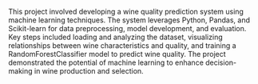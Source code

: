 This project involved developing a wine quality prediction system using machine learning techniques. The system leverages Python, Pandas, and Scikit-learn for data preprocessing, model development, and evaluation. Key steps included loading and analyzing the dataset, visualizing relationships between wine characteristics and quality, and training a RandomForestClassifier model to predict wine quality. The project demonstrated the potential of machine learning to enhance decision-making in wine production and selection.
